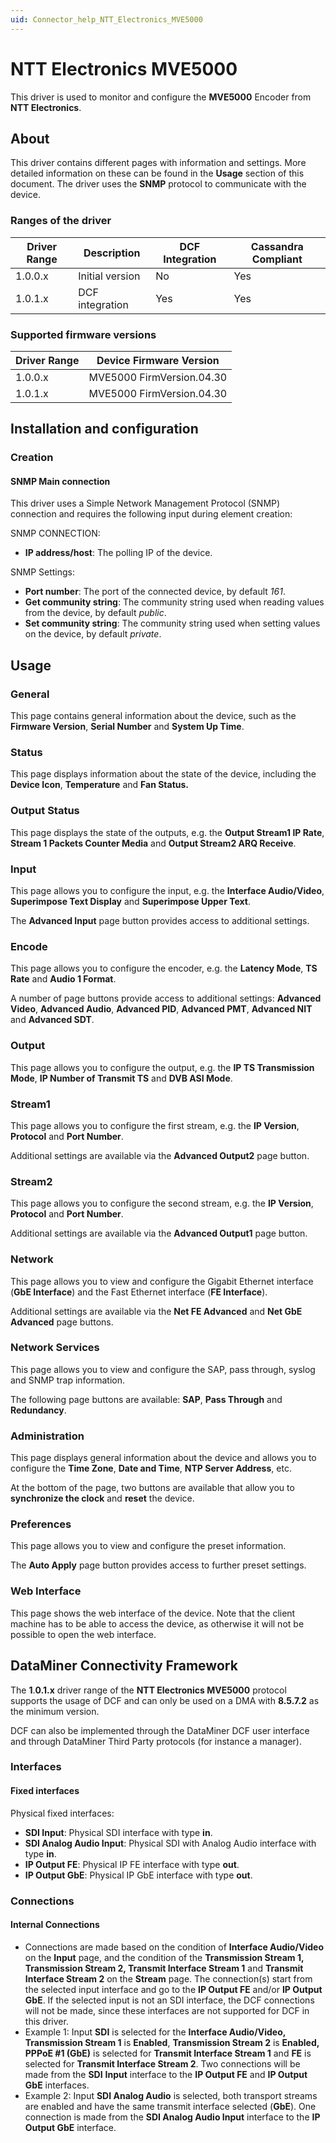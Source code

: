 ```yaml
---
uid: Connector_help_NTT_Electronics_MVE5000
---
```


# NTT Electronics MVE5000

This driver is used to monitor and configure the **MVE5000** Encoder from **NTT Electronics**.

## About

This driver contains different pages with information and settings. More detailed information on these can be found in the **Usage** section of this document. The driver uses the **SNMP** protocol to communicate with the device.

### Ranges of the driver

| **Driver Range** | **Description** | **DCF Integration** | **Cassandra Compliant** |
|------------------|-----------------|---------------------|-------------------------|
| 1.0.0.x          | Initial version | No                  | Yes                     |
| 1.0.1.x          | DCF integration | Yes                 | Yes                     |

### Supported firmware versions

| **Driver Range** | **Device Firmware Version** |
|------------------|-----------------------------|
| 1.0.0.x          | MVE5000 FirmVersion.04.30   |
| 1.0.1.x          | MVE5000 FirmVersion.04.30   |

## Installation and configuration

### Creation

#### SNMP Main connection

This driver uses a Simple Network Management Protocol (SNMP) connection and requires the following input during element creation:

SNMP CONNECTION:

- **IP address/host**: The polling IP of the device.

SNMP Settings:

- **Port number**: The port of the connected device, by default *161*.
- **Get community string**: The community string used when reading values from the device, by default *public*.
- **Set community string**: The community string used when setting values on the device, by default *private*.

## Usage

### General

This page contains general information about the device, such as the **Firmware Version**, **Serial Number** and **System Up Time**.

### Status

This page displays information about the state of the device, including the **Device Icon**, **Temperature** and **Fan Status.**

### Output Status

This page displays the state of the outputs, e.g. the **Output Stream1 IP Rate**, **Stream 1 Packets Counter Media** and **Output Stream2 ARQ Receive**.

### Input

This page allows you to configure the input, e.g. the **Interface Audio/Video**, **Superimpose Text Display** and **Superimpose Upper Text**.

The **Advanced Input** page button provides access to additional settings.

### Encode

This page allows you to configure the encoder, e.g. the **Latency Mode**, **TS Rate** and **Audio 1 Format**.

A number of page buttons provide access to additional settings: **Advanced Video**, **Advanced Audio**, **Advanced PID**, **Advanced PMT**, **Advanced NIT** and **Advanced SDT**.

### Output

This page allows you to configure the output, e.g. the **IP TS Transmission Mode**, **IP Number of Transmit TS** and **DVB ASI Mode**.

### Stream1

This page allows you to configure the first stream, e.g. the **IP Version**, **Protocol** and **Port Number**.

Additional settings are available via the **Advanced Output2** page button.

### Stream2

This page allows you to configure the second stream, e.g. the **IP Version**, **Protocol** and **Port Number**.

Additional settings are available via the **Advanced Output1** page button.

### Network

This page allows you to view and configure the Gigabit Ethernet interface (**GbE Interface**) and the Fast Ethernet interface (**FE Interface**).

Additional settings are available via the **Net FE Advanced** and **Net GbE Advanced** page buttons.

### Network Services

This page allows you to view and configure the SAP, pass through, syslog and SNMP trap information.

The following page buttons are available: **SAP**, **Pass Through** and **Redundancy**.

### Administration

This page displays general information about the device and allows you to configure the **Time Zone**, **Date and Time**, **NTP Server Address**, etc.

At the bottom of the page, two buttons are available that allow you to **synchronize the clock** and **reset** the device.

### Preferences

This page allows you to view and configure the preset information.

The **Auto Apply** page button provides access to further preset settings.

### Web Interface

This page shows the web interface of the device. Note that the client machine has to be able to access the device, as otherwise it will not be possible to open the web interface.

## DataMiner Connectivity Framework

The **1**.**0.1.x** driver range of the **NTT Electronics MVE5000** protocol supports the usage of DCF and can only be used on a DMA with **8.5.7.2** as the minimum version.

DCF can also be implemented through the DataMiner DCF user interface and through DataMiner Third Party protocols (for instance a manager).

### Interfaces

#### Fixed interfaces

Physical fixed interfaces:

- **SDI Input**: Physical SDI interface with type **in**.
- **SDI Analog Audio Input**: Physical SDI with Analog Audio interface with type **in**.
- **IP Output FE**: Physical IP FE interface with type **out**.
- **IP Output GbE**: Physical IP GbE interface with type **out**.

### Connections

#### Internal Connections

- Connections are made based on the condition of **Interface Audio/Video** on the **Input** page, and the condition of the **Transmission Stream 1, Transmission Stream 2, Transmit Interface Stream 1** and **Transmit Interface Stream 2** on the **Stream** page.
  The connection(s) start from the selected input interface and go to the **IP Output FE** and/or **IP Output GbE**. If the selected input is not an SDI interface, the DCF connections will not be made, since these interfaces are not supported for DCF in this driver.
- Example 1: Input **SDI** is selected for the **Interface Audio/Video, Transmission Stream 1** is **Enabled**, **Transmission Stream 2** is **Enabled, PPPoE \#1 (GbE)** is selected for **Transmit Interface Stream 1** and **FE** is selected for **Transmit Interface Stream 2**.
  Two connections will be made from the **SDI** **Input** interface to the **IP Output FE** and **IP Output GbE** interfaces.
- Example 2: Input **SDI Analog Audio** is selected, both transport streams are enabled and have the same transmit interface selected (**GbE**).
  One connection is made from the **SDI Analog Audio Input** interface to the **IP Output GbE** interface.
